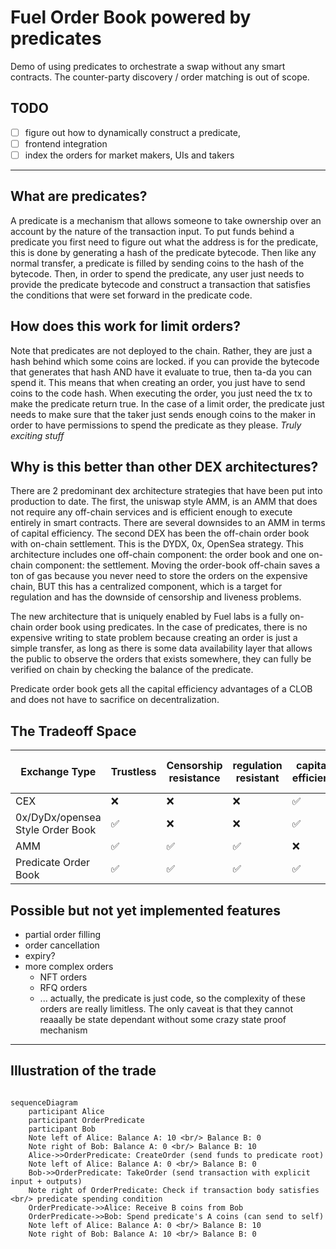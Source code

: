 # Fuel Order Book powered by predicates

Demo of using predicates to orchestrate a swap without any smart contracts.
The counter-party discovery / order matching is out of scope.

## TODO

- [ ] figure out how to dynamically construct a predicate,
- [ ] frontend integration
- [ ] index the orders for market makers, UIs and takers

----

## What are predicates?

A predicate is a mechanism that allows someone to take ownership over an account by the nature of the
transaction input. To put funds behind a predicate you first need to figure out what the address is for
the predicate, this is done by generating a hash of the predicate bytecode. Then like any normal transfer,
a predicate is filled by sending coins to the hash of the bytecode. Then, in order to spend the predicate, any
user just needs to provide the predicate bytecode and construct a transaction that satisfies the conditions that
were set forward in the predicate code.

## How does this work for limit orders?

Note that predicates are not deployed to the chain. Rather, they are just a hash behind which some coins are locked.
if you can provide the bytecode that generates that hash AND have it evaluate to true, then ta-da you can spend it. This means that when creating an order, you just have to send coins to the code hash.
When executing the order, you just need the tx to make the predicate return true.
In the case of a limit order, the predicate just needs to make sure that the taker just sends enough coins to the maker
in order to have permissions to spend the predicate as they please. _Truly exciting stuff_

## Why is this better than other DEX architectures?

There are 2 predominant dex architecture strategies that have been put into production to date. The first, the uniswap
style AMM, is an AMM that does not require any off-chain services and is efficient enough to execute entirely in smart
contracts. There are several downsides to an AMM in terms of capital efficiency. The second DEX has been the off-chain order
book with on-chain settlement. This is the DYDX, 0x, OpenSea strategy. This architecture includes one off-chain component: the order book and one on-chain component: the settlement. Moving the order-book off-chain saves a ton of gas because you never need to store the orders on the expensive chain, BUT this has a centralized component, which is a target for regulation and has the downside of censorship and liveness problems.

The new architecture that is uniquely enabled by Fuel labs is a fully on-chain order book using predicates. In the case of predicates, there is no expensive writing to state problem because creating an order is just a simple transfer, as long as there is some data availability layer that allows the public to observe the orders that exists somewhere, they can fully be verified on chain by checking the balance of the predicate.

Predicate order book gets all the capital efficiency advantages of a CLOB and does not have to sacrifice on decentralization.

## The Tradeoff Space

| Exchange Type                    | Trustless | Censorship resistance | regulation resistant | capital efficient | Avoids state bloat |
| -------------------------------- | --------- | --------------------- | -------------------- | ----------------- | ------------------ |
| CEX                              | ❌         | ❌                     | ❌                    | ✅                 | N/A                |
| 0x/DyDx/opensea Style Order Book | ✅         | ❌                     | ❌                    | ✅                 | ✅                  |
| AMM                              | ✅         | ✅                     | ✅                    | ❌                 | ❌                  |
| Predicate Order Book             | ✅         | ✅                     | ✅                    | ✅                 | ✅                  |

## Possible but not yet implemented features

- partial order filling
- order cancellation
- expiry?
- more complex orders
  - NFT orders
  - RFQ orders
  - ... actually, the predicate is just code, so the complexity of these orders are really limitless. The only caveat is that they cannot reaaally be state dependant without some crazy state proof mechanism

----

## Illustration of the trade

```mermaid

sequenceDiagram
    participant Alice
    participant OrderPredicate
    participant Bob
    Note left of Alice: Balance A: 10 <br/> Balance B: 0
    Note right of Bob: Balance A: 0 <br/> Balance B: 10
    Alice->>OrderPredicate: CreateOrder (send funds to predicate root)
    Note left of Alice: Balance A: 0 <br/> Balance B: 0
    Bob->>OrderPredicate: TakeOrder (send transaction with explicit input + outputs)
    Note right of OrderPredicate: Check if transaction body satisfies <br/> predicate spending condition
    OrderPredicate->>Alice: Receive B coins from Bob
    OrderPredicate->>Bob: Spend predicate's A coins (can send to self)
    Note left of Alice: Balance A: 0 <br/> Balance B: 10
    Note right of Bob: Balance A: 10 <br/> Balance B: 0

```
